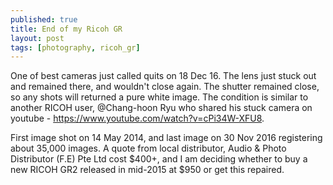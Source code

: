 ```yaml
---
published: true
title: End of my Ricoh GR
layout: post
tags: [photography, ricoh_gr]
---
```

One of best cameras just called quits on 18 Dec 16. The lens just stuck out and remained there, and wouldn't close again. The shutter remained close, so any shots will returned a pure white image. The condition is similar to another RICOH user, @Chang-hoon Ryu who shared his stuck camera on youtube - https://www.youtube.com/watch?v=cPi34W-XFU8.

First image shot on 14 May 2014, and last image on 30 Nov 2016 registering about 35,000 images. A quote from local distributor, Audio & Photo Distributor (F.E) Pte Ltd cost $400+, and I am deciding whether to buy a new RICOH GR2 released in mid-2015 at $950 or get this repaired.